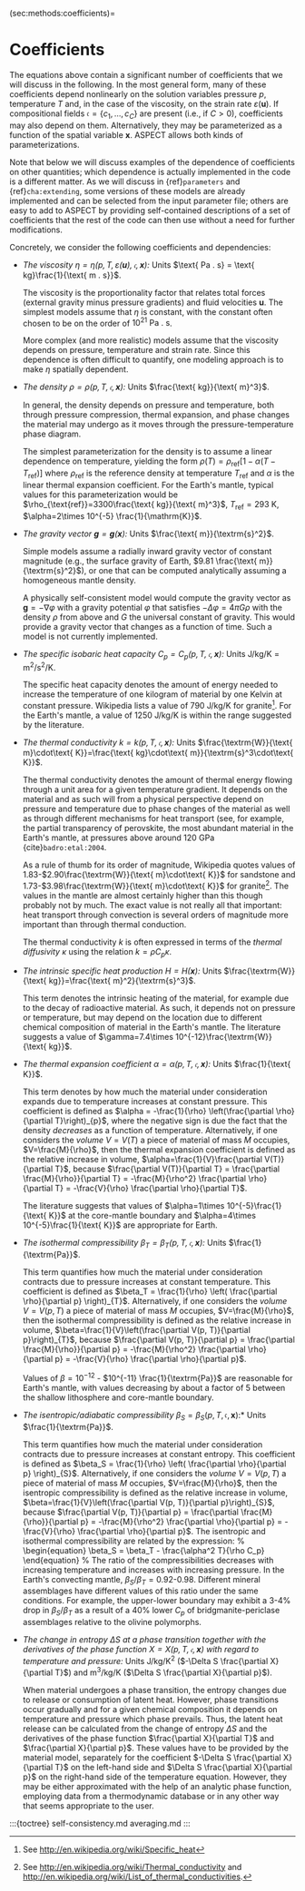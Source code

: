 (sec:methods:coefficients)=
# Coefficients

The equations above contain a significant number of coefficients that we will discuss in the following.
In the most general form, many of these coefficients depend nonlinearly on the solution variables pressure $p$, temperature $T$ and, in the case of the viscosity, on the strain rate $\varepsilon(\mathbf{u})$.
If compositional fields $\mathfrak c=\{c_1,\ldots,c_C\}$ are present (i.e., if $C>0$), coefficients may also depend on them.
Alternatively, they may be parameterized as a function of the spatial variable $\mathbf{x}$.
ASPECT allows both kinds of parameterizations.

Note that below we will discuss examples of the dependence of coefficients on other quantities; which dependence is actually implemented in the code is a different matter.
As we will discuss in {ref}`parameters` and {ref}`cha:extending`, some versions of these models are already implemented and can be selected from the input parameter file; others are easy to add to ASPECT by providing self-contained descriptions of a set of coefficients that the rest of the code can then use without a need for further modifications.

Concretely, we consider the following coefficients and dependencies:

-   *The viscosity $\eta=\eta(p,T,\varepsilon(\mathbf u),\mathfrak c,\mathbf x)$:* Units $\text{ Pa . s} = \text{ kg}\frac{1}{\text{ m . s}}$.

    The viscosity is the proportionality factor that relates total forces (external gravity minus pressure gradients) and fluid velocities $\mathbf u$.
    The simplest models assume that $\eta$ is constant, with the constant often chosen to be on the order of $10^{21} \text{ Pa . s}$.

    More complex (and more realistic) models assume that the viscosity depends on pressure, temperature and strain rate.
    Since this dependence is often difficult to quantify, one modeling approach is to make $\eta$ spatially dependent.

-   *The density $\rho=\rho(p,T,\mathfrak c,\mathbf x)$:* Units $\frac{\text{ kg}}{\text{ m}^3}$.

    In general, the density depends on pressure and temperature, both through pressure compression, thermal expansion, and phase changes the material   may undergo as it moves through the pressure-temperature phase diagram.

    The simplest parameterization for the density is to assume a linear dependence on temperature, yielding the form $\rho(T)=\rho_{\text{ref}}[1-\alpha (T-T_{\text{ref}})]$ where $\rho_{\text{ref}}$ is the reference density at temperature $T_{\text{ref}}$ and $\alpha$ is the linear thermal expansion coefficient.
    For the Earth's mantle, typical values for this parameterization would be $\rho_{\text{ref}}=3300\frac{\text{ kg}}{\text{ m}^3}$, $T_{\text{ref}}=293 \text{ K}$, $\alpha=2\times 10^{-5} \frac{1}{\mathrm{K}}$.

-   *The gravity vector $\mathbf g=\mathbf g(\mathbf x)$:* Units $\frac{\text{ m}}{\textrm{s}^2}$.

    Simple models assume a radially inward gravity vector of constant magnitude (e.g., the surface gravity of Earth, $9.81 \frac{\text{ m}}{\textrm{s}^2}$), or one that can be computed analytically assuming a homogeneous mantle density.

    A physically self-consistent model would compute the gravity vector as $\mathbf g = -\nabla \varphi$ with a gravity potential $\varphi$ that
    satisfies $-\Delta\varphi=4\pi G\rho$ with the density $\rho$ from above and $G$ the universal constant of gravity.
    This would provide a gravity vector that changes as a function of time.
    Such a model is not currently implemented.

-   *The specific isobaric heat capacity
    $C_p=C_p(p,T,\mathfrak c,\mathbf x)$:* Units J/kg/K =
    m<sup>2</sup>/s<sup>2</sup>/K.

    The specific heat capacity denotes the amount of energy needed to increase the temperature of one kilogram of material by one Kelvin at constant pressure.
    Wikipedia lists a value of $790 \text{ J/kg/K}$ for granite[^footnote1].
    For the Earth's mantle, a value of $1250 \text{ J/kg/K}$ is within the range suggested by the literature.

-   *The thermal conductivity $k=k(p,T,\mathfrak c,\mathbf x)$:* Units $\frac{\textrm{W}}{\text{ m}\cdot\text{ K}}=\frac{\text{ kg}\cdot\text{ m}}{\textrm{s}^3\cdot\text{ K}}$.

    The thermal conductivity denotes the amount of thermal energy flowing through a unit area for a given temperature gradient.
    It depends on the material and as such will from a physical perspective depend on pressure and temperature due to phase changes of the material as well as through different mechanisms for heat transport (see, for example, the partial transparency of perovskite, the most abundant material in the Earth's mantle, at pressures above around 120 GPa {cite}`badro:etal:2004`.

    As a rule of thumb for its order of magnitude, Wikipedia quotes values of $1.83$-$2.90\frac{\textrm{W}}{\text{ m}\cdot\text{ K}}$ for sandstone and $1.73$-$3.98\frac{\textrm{W}}{\text{ m}\cdot\text{ K}}$ for granite[^footnote2].
    The values in the mantle are almost certainly higher than this though probably not by much.
    The exact value is not really all that important: heat transport through convection is several orders of magnitude more important than through thermal conduction.

    The thermal conductivity $k$ is often expressed in terms of the *thermal diffusivity* $\kappa$ using the relation $k = \rho C_p \kappa$.

-   *The intrinsic specific heat production $H=H(\mathbf x)$:* Units $\frac{\textrm{W}}{\text{ kg}}=\frac{\text{ m}^2}{\textrm{s}^3}$.

    This term denotes the intrinsic heating of the material, for example due to the decay of radioactive material.
    As such, it depends not on pressure or temperature, but may depend on the location due to different chemical composition of material in the Earth's mantle.
    The literature suggests a value of $\gamma=7.4\times 10^{-12}\frac{\textrm{W}}{\text{ kg}}$.

-   *The thermal expansion coefficient $\alpha=\alpha(p,T,\mathfrak c ,\mathbf x)$:* Units $\frac{1}{\text{ K}}$.

    This term denotes by how much the material under consideration expands due to temperature increases at constant pressure.
    This coefficient is defined as $\alpha = -\frac{1}{\rho} \left(\frac{\partial \rho}{\partial T}\right)_{p}$, where the negative sign is due the fact that the density *decreases* as a function of temperature.
    Alternatively, if one considers the *volume* $V=V(T)$ a piece of material of mass $M$ occupies, $V=\frac{M}{\rho}$, then the thermal expansion coefficient is defined as the relative increase in volume, $\alpha=\frac{1}{V}\frac{\partial V(T)}{\partial T}$, because $\frac{\partial V(T)}{\partial T} = \frac{\partial \frac{M}{\rho}}{\partial T} = -\frac{M}{\rho^2} \frac{\partial \rho}{\partial T} = -\frac{V}{\rho} \frac{\partial \rho}{\partial T}$.

    The literature suggests that values of $\alpha=1\times 10^{-5}\frac{1}{\text{ K}}$ at the core-mantle boundary and $\alpha=4\times 10^{-5}\frac{1}{\text{ K}}$ are appropriate for Earth.

-   *The isothermal compressibility $\beta_T=\beta_T(p,T,\mathfrak c ,\mathbf x)$:* Units $\frac{1}{\textrm{Pa}}$.

    This term quantifies how much the material under consideration contracts due to pressure increases at constant temperature.
    This coefficient is defined as $\beta_T = \frac{1}{\rho} \left( \frac{\partial \rho}{\partial p} \right)_{T}$.
    Alternatively, if one considers the *volume* $V=V(p, T)$ a piece of material of mass $M$ occupies, $V=\frac{M}{\rho}$, then the isothermal compressibility is defined as the relative increase in volume, $\beta=\frac{1}{V}\left(\frac{\partial V(p, T)}{\partial p}\right)_{T}$, because $\frac{\partial V(p, T)}{\partial p} = \frac{\partial \frac{M}{\rho}}{\partial p} = -\frac{M}{\rho^2} \frac{\partial \rho}{\partial p} = -\frac{V}{\rho} \frac{\partial \rho}{\partial p}$.

    Values of $\beta=10^{-12}$ - $10^{-11} \frac{1}{\textrm{Pa}}$ are reasonable for Earth's mantle, with values decreasing by about a factor of 5 between the shallow lithosphere and core-mantle boundary.

-   *The isentropic/adiabatic compressibility* $\beta_S=\beta_S(p,T,\mathfrak c ,\mathbf x)$:* Units $\frac{1}{\textrm{Pa}}$.

    This term quantifies how much the material under consideration contracts due to pressure increases at constant entropy.
    This coefficient is defined as $\beta_S = \frac{1}{\rho} \left( \frac{\partial \rho}{\partial p} \right)_{S}$.
    Alternatively, if one considers the *volume* $V=V(p, T)$ a piece of material of mass $M$ occupies, $V=\frac{M}{\rho}$, then the isentropic compressibility is defined as the relative increase in volume, $\beta=\frac{1}{V}\left(\frac{\partial V(p, T)}{\partial p}\right)_{S}$, because $\frac{\partial V(p, T)}{\partial p} = \frac{\partial \frac{M}{\rho}}{\partial p} = -\frac{M}{\rho^2} \frac{\partial \rho}{\partial p} = -\frac{V}{\rho} \frac{\partial \rho}{\partial p}$.
    The isentropic and isothermal compressibility are related by the expression:
    %
    \begin{equation}
    \beta_S = \beta_T - \frac{\alpha^2 T}{\rho C_p}
    \end{equation}
    %
    The ratio of the compressibilities decreases with increasing temperature and increases with increasing pressure.
    In the Earth's convecting mantle, $\beta_S/\beta_T = 0.92$-$0.98$.
    Different mineral assemblages have different values of this ratio under the same conditions.
    For example, the upper-lower boundary may exhibit a 3-4% drop in $\beta_S / \beta_T$ as a result of a 40% lower $C_p$ of bridgmanite-periclase assemblages relative to the olivine polymorphs.

-   *The change in entropy $\Delta S$ at a phase transition together with the derivatives of the phase function $X=X(p,T,\mathfrak c,\mathbf x)$ with regard to temperature and pressure:* Units J/kg/K<sup>2</sup> ($-\Delta S \frac{\partial X}{\partial T}$) and m<sup>3</sup>/kg/K ($\Delta S \frac{\partial X}{\partial p}$).

    When material undergoes a phase transition, the entropy changes due to release or consumption of latent heat.
    However, phase transitions occur gradually and for a given chemical composition it depends on temperature and pressure which phase prevails.
    Thus, the latent heat release can be calculated from the change of entropy $\Delta S$ and the derivatives of the phase function $\frac{\partial X}{\partial T}$ and $\frac{\partial X}{\partial p}$.
    These values have to be provided by the material model, separately for the coefficient $-\Delta S \frac{\partial X}{\partial T}$ on the left-hand side and $\Delta S \frac{\partial X}{\partial p}$ on the right-hand side of the temperature equation.
    However, they may be either approximated with the help of an analytic phase function, employing data from a thermodynamic database or in any other way that seems appropriate to the user.

:::{toctree}
self-consistency.md
averaging.md
:::

[^footnote1]: See <http://en.wikipedia.org/wiki/Specific_heat>
[^footnote2]: See <http://en.wikipedia.org/wiki/Thermal_conductivity> and <http://en.wikipedia.org/wiki/List_of_thermal_conductivities>.
